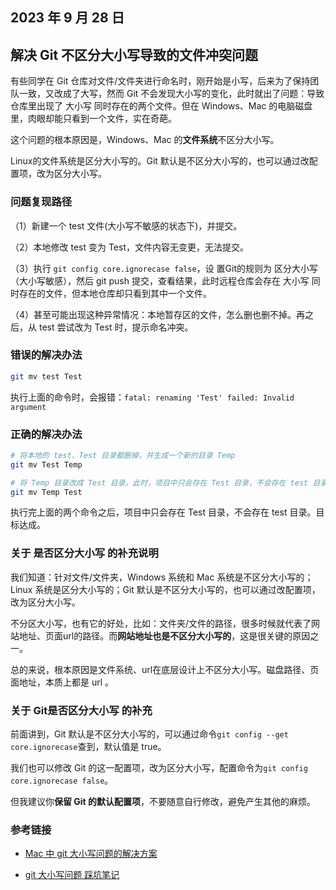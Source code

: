 ## 2023 年 9 月 28 日

## 解决 Git 不区分大小写导致的文件冲突问题

有些同学在 Git 仓库对文件/文件夹进行命名时，刚开始是小写，后来为了保持团队一致，又改成了大写，然而 Git 不会发现大小写的变化，此时就出了问题：导致仓库里出现了 大小写 同时存在的两个文件。但在 Windows、Mac 的电脑磁盘里，肉眼却能只看到一个文件，实在奇葩。

这个问题的根本原因是，Windows、Mac 的**文件系统**不区分大小写。

Linux的文件系统是区分大小写的。Git 默认是不区分大小写的，也可以通过改配置项，改为区分大小写。

### 问题复现路径

（1）新建一个 test 文件(大小写不敏感的状态下)，并提交。

（2）本地修改 test 变为 Test，文件内容无变更，无法提交。

（3）执行 `git config core.ignorecase false`，设 置Git的规则为 区分大小写（大小写敏感），然后 git push 提交，查看结果，此时远程仓库会存在 大小写 同时存在的文件，但本地仓库却只看到其中一个文件。

（4）甚至可能出现这种异常情况：本地暂存区的文件，怎么删也删不掉。再之后，从 test 尝试改为 Test 时，提示命名冲突。

### 错误的解决办法

```bash
git mv test Test
```

执行上面的命令时，会报错：`fatal: renaming 'Test' failed: Invalid argument`

### 正确的解决办法

```bash
# 将本地的 test、Test 目录都删掉，并生成一个新的目录 Temp
git mv Test Temp

# 将 Temp 目录改成 Test 目录。此时，项目中只会存在 Test 目录，不会存在 test 目录。目标达成。
git mv Temp Test
```

执行完上面的两个命令之后，项目中只会存在 Test 目录，不会存在 test 目录。目标达成。

### 关于 是否区分大小写 的补充说明

我们知道：针对文件/文件夹，Windows 系统和 Mac 系统是不区分大小写的；Linux 系统是区分大小写的；Git 默认是不区分大小写的，也可以通过改配置项，改为区分大小写。

不分区大小写，也有它的好处，比如：文件夹/文件的路径，很多时候就代表了网站地址、页面url的路径。而**网站地址也是不区分大小写的**，这是很关键的原因之一。

总的来说，根本原因是文件系统、url在底层设计上不区分大小写。磁盘路径、页面地址，本质上都是 url 。

### 关于 Git是否区分大小写 的补充

前面讲到，Git 默认是不区分大小写的，可以通过命令`git config --get core.ignorecase`查到，默认值是 true。

我们也可以修改 Git 的这一配置项，改为区分大小写，配置命令为`git config core.ignorecase false`。

但我建议你**保留 Git 的默认配置项**，不要随意自行修改，避免产生其他的麻烦。


### 参考链接

- [Mac 中 git 大小写问题的解决方案](https://shanyue.tech/bug/mac-git-ignorecase.html)

- [git 大小写问题 踩坑笔记](https://blog.csdn.net/u013707249/article/details/79135639)